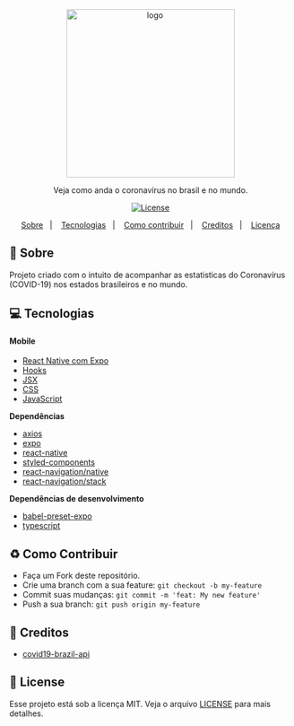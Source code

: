 <div align="center">
  <img src="https://cdn.discordapp.com/attachments/720040111798091840/722816206733705295/Logo.png" width="300px" alt="logo">
  <p>Veja como anda o coronavírus no brasil e no mundo.</p>
  <a href="https://github.com/zevdvlpr/coronApp/tree/master/LICENSE">
    <img src="https://img.shields.io/github/license/zevdvlpr/coronApp?color=red&style=for-the-badge" alt="License">
  </a>
</div>

<p align="center">
  <a href="#page_with_curl-sobre">Sobre</a>&nbsp;&nbsp;&nbsp;|&nbsp;&nbsp;&nbsp;
  <a href="#computer-tecnologias">Tecnologias</a>&nbsp;&nbsp;&nbsp;|&nbsp;&nbsp;&nbsp;
  <a href="#recycle-como-contribuir">Como contribuir</a>&nbsp;&nbsp;&nbsp;|&nbsp;&nbsp;&nbsp;
  <a href="#wrench-creditos">Creditos</a>&nbsp;&nbsp;&nbsp;|&nbsp;&nbsp;&nbsp;
  <a href="#memo-licença">Licença</a>
</p>

## :page_with_curl: Sobre

Projeto criado com o intuito de acompanhar as estatisticas do Coronavírus (COVID-19) nos estados brasileiros e no mundo.

## :computer: Tecnologias

#### Mobile

- [React Native com Expo](https://expo.io)
- [Hooks](https://pt-br.reactjs.org/docs/hooks-intro.html)
- [JSX](https://pt-br.reactjs.org/docs/introducing-jsx.html)
- [CSS](https://developer.mozilla.org/pt-BR/docs/Web/CSS)
- [JavaScript](https://developer.mozilla.org/pt-BR/docs/Web/JavaScript)

**Dependências**

- [axios](https://github.com/axios/axios)
- [expo](https://github.com/expo/expo)
- [react-native](https://github.com/expo/react-native)
- [styled-components](https://github.com/styled-components/styled-components)
- [react-navigation/native](https://github.com/react-navigation/native)
- [react-navigation/stack](https://github.com/react-navigation/stack)

**Dependências de desenvolvimento**

- [babel-preset-expo](https://github.com/expo/babel-preset-expo)
- [typescript](https://github.com/microsoft/typescript)

## :recycle: Como Contribuir

- Faça um Fork deste repositório.
- Crie uma branch com a sua feature: `git checkout -b my-feature`
- Commit suas mudanças: `git commit -m 'feat: My new feature'`
- Push a sua branch: `git push origin my-feature`

## :wrench: Creditos
- [covid19-brazil-api](https://github.com/devarthurribeiro/covid19-brazil-api)

## :customs: License

Esse projeto está sob a licença MIT. Veja o arquivo [LICENSE](https://github.com/zevdvlpr/coronApp/tree/master/LICENSE) para mais detalhes.
